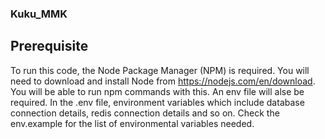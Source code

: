 ### Kuku_MMK

## Prerequisite
To run this code, the Node Package Manager (NPM) is required. You will need to download and install Node from https://nodejs.com/en/download. You will be able to run npm commands with this.
An env file will alse be required. In the .env file, environment variables which include database connection details, redis connection details and so on. Check the env.example for the list of environmental variables needed.

